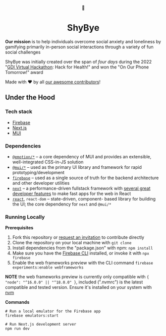 <div align="center">
  🙈
  <h1>ShyBye</h1>
</div>

**Our mission** is to help individuals overcome social anxiety and loneliness by
gamifying primarily in-person social interactions through a variety of fun
social challenges

ShyBye was initially created over the span of _four days_ during the 2022
"[GDI Virtual Hackathon](https://girldevelopit.com/virtual-hackathon/): Hack for
Health!" and won the "On Our Phone Tomorrow!" award

Made with &hearts; by all [our awesome contributors](https://shybye.netlify.app/about)!

<!-- TODO: add a contributor section -->

## Under the Hood

### Tech stack

- [Firebase](https://firebase.google.com)
- [Next.js](https://nextjs.org)
- [MUI](https://mui.com/core)

### Dependencies

- [`@emotion/*`](https://emotion.sh) &ndash; a core dependency of MUI and
  provides an extensible, well-integrated CSS-in-JS solution
- [`@mui/*`](https://mui.com/core) &ndash; used as the primary UI library and
  framework for rapid prototyping/development
- [`firebase`](https://firebase.google.com) &ndash; used as a single source of
  truth for the backend architecture and other developer utilities
- [`next`](https://nextjs.org) &ndash; a performance-driven fullstack framework
  with [several great developer features](https://github.com/gabw13/shybye-frontend/issues/9)
  to make fast apps for the web in React
- [`react`](https://reactjs.org), `react-dom` &ndash; state-driven, component-
  based library for building the UI; the core dependency for `next` and `@mui/*`

### Running Locally

**Prerequisites**
1. Fork this repository or [request an invitation](https://discord.gg/8addqm9r4J)
   to contribute directly
1. Clone the repository on your local machine with `git clone`
1. Install dependencies from the "package.json" with npm: `npm install`
1. Make sure you have the [Firebase CLI](https://firebase.google.com/docs/cli)
   installed, or invoke it with `npx firebase`
1. Enable the web frameworks preview with the CLI command
   `firebase experiments:enable webframeworks`

**NOTE** the web frameworks preview is currently only compatible with
`{ "node": "^16.0.0" || "^18.0.0" }`, included (".nvmrc") is the latest
compatible and tested version. Ensure it's installed on your system with
[nvm](https://github.com/nvm-sh/nvm)

**Commands**
```shell
# Run a local emulator for the Firebase app
firebase emulators:start
```
```shell
# Run Next.js development server
npm run dev
```
